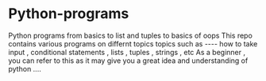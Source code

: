 # Python-programs
Python programs from basics to list and tuples to basics of oops
This repo contains various programs on differnt topics 
topics such as ----  how to take input , conditional statements , lists , tuples , strings , etc
As a beginner , you can refer to this as it may give you a great idea and understanding of python ....
